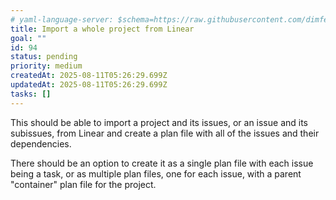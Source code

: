```yaml
---
# yaml-language-server: $schema=https://raw.githubusercontent.com/dimfeld/llmutils/main/schema/rmplan-plan-schema.json
title: Import a whole project from Linear
goal: ""
id: 94
status: pending
priority: medium
createdAt: 2025-08-11T05:26:29.699Z
updatedAt: 2025-08-11T05:26:29.699Z
tasks: []
---
```


This should be able to import a project and its issues, or an issue and its subissues, from Linear and create a plan file with all of the issues and their dependencies.

There should be an option to create it as a single plan file with each issue being a task, or as multiple plan files,
one for each issue, with a parent "container" plan file for the project.
